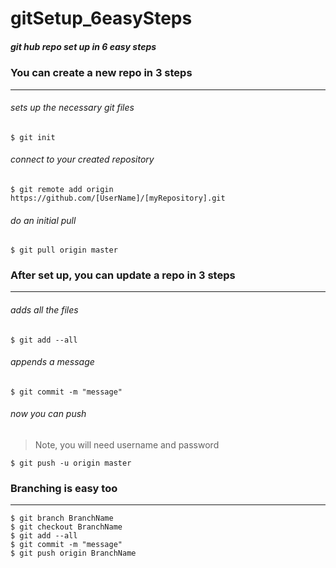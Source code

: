 gitSetup_6easySteps
===================
##### git hub repo set up in 6 easy steps

### You can create a new repo in 3 steps
------------------
###### sets up the necessary git files
```
$ git init
```
###### connect to your created repository
```
$ git remote add origin https://github.com/[UserName]/[myRepository].git
```
###### do an initial pull
```
$ git pull origin master
```

### After set up, you can update a repo in 3 steps
----------------------
###### adds all the files
```
$ git add --all
```
###### appends a message
```
$ git commit -m "message"
```
###### now you can push
> Note, you will need username and password

```
$ git push -u origin master
```

### Branching is easy too
-------------------------
```
$ git branch BranchName
$ git checkout BranchName
$ git add --all
$ git commit -m "message"
$ git push origin BranchName
```
